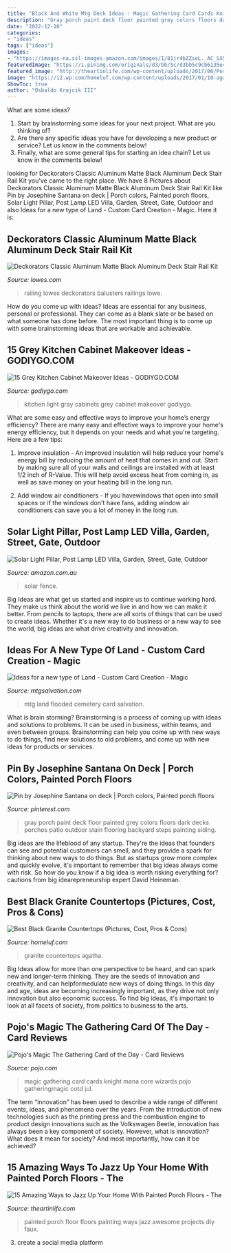 ```yaml
---
title: "Black And White Mtg Deck Ideas : Magic Gathering Card Cards Knight Mana Core Wizards Pojo Gatheringmagic Cotd Jul"
description: "Gray porch paint deck floor painted grey colors floors dark decks porches patio outdoor stain flooring backyard steps painting siding"
date: "2022-12-10"
categories:
- "ideas"
tags: ["ideas"]
images:
- "https://images-na.ssl-images-amazon.com/images/I/81jr4bZZseL._AC_SX569_.jpg"
featuredImage: "https://i.pinimg.com/originals/d3/bb/5c/d3bb5c9cb6135e4158fee246dd65d2e3.jpg"
featured_image: "http://theartinlife.com/wp-content/uploads/2017/06/Porch-4-The-ART-In-LIFE.jpg"
image: "https://i2.wp.com/homeluf.com/wp-content/uploads/2017/01/10-agatha-black-granite-countertops.jpg?fit=800%2C1123&amp;ssl=1"
ShowToc: true
author: "Osbaldo Krajcik III"
---
```



What are some ideas?
1. Start by brainstorming some ideas for your next project. What are you thinking of?
2. Are there any specific ideas you have for developing a new product or service? Let us know in the comments below!
3. Finally, what are some general tips for starting an idea chain? Let us know in the comments below!

	

		
looking for Deckorators Classic Aluminum Matte Black Aluminum Deck Stair Rail Kit you've came to the right place. We have 8 Pictures about Deckorators Classic Aluminum Matte Black Aluminum Deck Stair Rail Kit like Pin by Josephine Santana on deck | Porch colors, Painted porch floors, Solar Light Pillar, Post Lamp LED Villa, Garden, Street, Gate, Outdoor and also Ideas for a new type of Land - Custom Card Creation - Magic. Here it is:
		
    
## Deckorators Classic Aluminum Matte Black Aluminum Deck Stair Rail Kit

<img loading=lazy src="https://mobileimages.lowes.com/product/converted/090489/090489515751xl.jpg" onerror="this.onerror=null;this.src='https://tse4.mm.bing.net/th?id=OIP.74lOXcjye1LzBsZTmifnVwHaHa&amp;pid=15.1';" alt="Deckorators Classic Aluminum Matte Black Aluminum Deck Stair Rail Kit">

_Source: lowes.com_

>railing lowes deckorators balusters railings lowe. 

	

How do you come up with ideas?
Ideas are essential for any business, personal or professional. They can come as a blank slate or be based on what someone has done before. The most important thing is to come up with some brainstorming ideas that are workable and achievable.

    
## 15 Grey Kitchen Cabinet Makeover Ideas - GODIYGO.COM

<img loading=lazy src="https://i1.wp.com/godiygo.com/wp-content/uploads/2017/11/light-gray-kitchen-cabinets.jpg?resize=640%2C938" onerror="this.onerror=null;this.src='https://tse2.mm.bing.net/th?id=OIP.NeAS90FyxQUKPN0S1bANnAHaK2&amp;pid=15.1';" alt="15 Grey Kitchen Cabinet Makeover Ideas - GODIYGO.COM">

_Source: godiygo.com_

>kitchen light gray cabinets grey cabinet makeover godiygo. 

	

What are some easy and effective ways to improve your home’s energy efficiency?
There are many easy and effective ways to improve your home's energy efficiency, but it depends on your needs and what you're targeting. Here are a few tips:
1. Improve insulation - An improved insulation will help reduce your home's energy bill by reducing the amount of heat that comes in and out. Start by making sure all of your walls and ceilings are installed with at least 1/2 inch of R-Value. This will help avoid excess heat from coming in, as well as save money on your heating bill in the long run.

2. Add window air conditioners - If you havewindows that open into small spaces or if the windows don't have fans, adding window air conditioners can save you a lot of money in the long run.

    
## Solar Light Pillar, Post Lamp LED Villa, Garden, Street, Gate, Outdoor

<img loading=lazy src="https://images-na.ssl-images-amazon.com/images/I/81jr4bZZseL._AC_SX569_.jpg" onerror="this.onerror=null;this.src='https://tse4.mm.bing.net/th?id=OIP.8MKs4YmJUdRYTTbuooOflgHaHa&amp;pid=15.1';" alt="Solar Light Pillar, Post Lamp LED Villa, Garden, Street, Gate, Outdoor">

_Source: amazon.com.au_

>solar fence. 

	

Big Ideas are what get us started and inspire us to continue working hard. They make us think about the world we live in and how we can make it better. From pencils to laptops, there are all sorts of things that can be used to create ideas. Whether it's a new way to do business or a new way to see the world, big ideas are what drive creativity and innovation.

    
## Ideas For A New Type Of Land - Custom Card Creation - Magic

<img loading=lazy src="http://media-dominaria.cursecdn.com/attachments/104/447/635032499565683000.jpg" onerror="this.onerror=null;this.src='https://tse2.mm.bing.net/th?id=OIP.AAbDhw1c1BYO64mSWYLQ6AAAAA&amp;pid=15.1';" alt="Ideas for a new type of Land - Custom Card Creation - Magic">

_Source: mtgsalvation.com_

>mtg land flooded cemetery card salvation. 

	

What is brain storming?
Brainstorming is a process of coming up with ideas and solutions to problems. It can be used in business, within teams, and even between groups. Brainstorming can help you come up with new ways to do things, find new solutions to old problems, and come up with new ideas for products or services.

    
## Pin By Josephine Santana On Deck | Porch Colors, Painted Porch Floors

<img loading=lazy src="https://i.pinimg.com/originals/d3/bb/5c/d3bb5c9cb6135e4158fee246dd65d2e3.jpg" onerror="this.onerror=null;this.src='https://tse4.mm.bing.net/th?id=OIP.Jgfs3OkzhP6v7Y7XXebpMAHaJ6&amp;pid=15.1';" alt="Pin by Josephine Santana on deck | Porch colors, Painted porch floors">

_Source: pinterest.com_

>gray porch paint deck floor painted grey colors floors dark decks porches patio outdoor stain flooring backyard steps painting siding. 

	

Big ideas are the lifeblood of any startup. They're the ideas that founders can see and potential customers can smell, and they provide a spark for thinking about new ways to do things. But as startups grow more complex and quickly evolve, it's important to remember that big ideas always come with risk. So how do you know if a big idea is worth risking everything for? cautions from big idearepreneurship expert David Heineman.

    
## Best Black Granite Countertops (Pictures, Cost, Pros &amp; Cons)

<img loading=lazy src="https://i2.wp.com/homeluf.com/wp-content/uploads/2017/01/10-agatha-black-granite-countertops.jpg?fit=800%2C1123&amp;ssl=1" onerror="this.onerror=null;this.src='https://tse1.mm.bing.net/th?id=OIP.-f33f4GlfCFF8D-6BGv_IwHaKZ&amp;pid=15.1';" alt="Best Black Granite Countertops (Pictures, Cost, Pros &amp; Cons)">

_Source: homeluf.com_

>granite countertops agatha. 

	

Big Ideas allow for more than one perspective to be heard, and can spark new and longer-term thinking. They are the seeds of innovation and creativity, and can helpformedulate new ways of doing things. In this day and age, ideas are becoming increasingly important, as they drive not only innovation but also economic success. To find big ideas, it's important to look at all facets of society, from politics to business to the arts.

    
## Pojo&#039;s Magic The Gathering Card Of The Day - Card Reviews

<img loading=lazy src="http://www.pojo.com/magic/cotd/2009/Jul/xzzk13rm76_EN.jpg" onerror="this.onerror=null;this.src='https://tse1.mm.bing.net/th?id=OIP.K7mr_U_58MT3n8zQfakvoAHaKV&amp;pid=15.1';" alt="Pojo&#039;s Magic The Gathering Card of the Day - Card Reviews">

_Source: pojo.com_

>magic gathering card cards knight mana core wizards pojo gatheringmagic cotd jul. 

	

The term “innovation” has been used to describe a wide range of different events, ideas, and phenomena over the years. From the introduction of new technologies such as the printing press and the combustion engine to product design innovations such as the Volkswagen Beetle, innovation has always been a key component of society. However, what is innovation? What does it mean for society? And most importantly, how can it be achieved?

    
## 15 Amazing Ways To Jazz Up Your Home With Painted Porch Floors - The

<img loading=lazy src="http://theartinlife.com/wp-content/uploads/2017/06/Porch-4-The-ART-In-LIFE.jpg" onerror="this.onerror=null;this.src='https://tse1.mm.bing.net/th?id=OIP.k0h50znKe8bFnBv5qWwtxwHaSG&amp;pid=15.1';" alt="15 Amazing Ways to Jazz Up Your Home With Painted Porch Floors - The">

_Source: theartinlife.com_

>painted porch floor floors painting ways jazz awesome projects diy faux. 

	

3. create a social media platform

